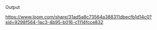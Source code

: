 Output

https://www.loom.com/share/31ad5a8c73564a388311dbecfb1d14c0?sid=9298f564-1ac3-4b95-b016-c1114fcce832
